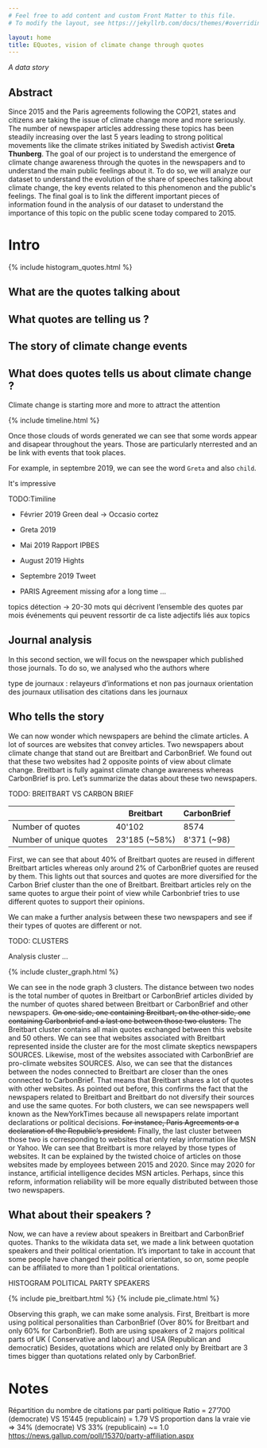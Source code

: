 ```yaml
---
# Feel free to add content and custom Front Matter to this file.
# To modify the layout, see https://jekyllrb.com/docs/themes/#overriding-theme-defaults

layout: home
title: EQuotes, vision of climate change through quotes
---
```


*A data story*

## Abstract

Since 2015 and the Paris agreements following the COP21, states and citizens are taking the issue of climate change more and more seriously. The number of newspaper articles addressing these topics has been steadily increasing over the last 5 years leading to strong political movements like the climate strikes initiated by Swedish activist **Greta Thunberg**. The goal of our project is to understand the emergence of climate change awareness through the quotes in the newspapers and to understand the main public feelings about it. To do so, we will analyze our dataset to understand the evolution of the share of speeches talking about climate change,  the key events related to this phenomenon and the public's feelings. The final goal is to link the different important pieces of information found in the analysis of our dataset to understand the importance of this topic on the public scene today compared to 2015.

# Intro

{% include histogram_quotes.html %}

## What are the quotes talking about
## What quotes are telling us ?
## The story of climate change events
## What does quotes tells us about climate change ?

Climate change is starting more and more to attract the attention

{% include timeline.html %}

Once those clouds of words generated we can see that some words appear and disapear throughout the years.
Those are particularly nterrested and an be link with events that took places.

For example, in septembre 2019, we can see the word `Greta` and also `child`.

It's impressive 

TODO:Timiline
- Février 2019
  Green deal -> Occasio cortez
- Greta  2019

- Mai 2019
  Rapport IPBES
- August 2019
  Hights 
- Septembre 2019
  Tweet 

- PARIS Agreement missing afor a long time ...

topics détection → 20-30 mots qui décrivent l’ensemble des quotes par mois 
événements qui peuvent ressortir de ca 
liste adjectifs liés aux topics

## Journal analysis

In this second section, we will focus on the newspaper which published those journals. To do so, we analysed who the authors where 



type de journaux : relayeurs d’informations et non pas journaux 
orientation des journaux 
utilisation des citations dans les journaux 

## Who tells the story

We can now wonder which newspapers are behind the climate articles. A lot of sources are websites that convey articles. Two newspapers about climate change that stand out are Breitbart and CarbonBrief. We found out that these two websites had 2 opposite points of view about climate change. Breitbart is fully against climate change awareness whereas CarbonBrief is pro. Let’s summarize the datas about these two newspapers. 

TODO: BREITBART VS CARBON BRIEF

| | Breitbart | CarbonBrief |
|-|-----------|-------------|
| Number of quotes | 40'102 | 8574 |
| Number of unique quotes | 23'185 (~58%) | 8'371 (~98) |

First, we can see that about 40% of Breitbart quotes are reused in different Breitbart articles whereas only around 2% of CarbonBrief quotes are reused by them. This lights out that sources and quotes are more diversified for the Carbon Brief cluster than the one of Breitbart. Breitbart articles rely on the same quotes to argue their point of view while Carbonbrief tries to use different quotes to support their opinions.  

We can make a further analysis between these two newspapers and see if their types of quotes are different or not. 

TODO: CLUSTERS 

Analysis cluster … 

{% include cluster_graph.html %}

We can see in the node graph 3 clusters. The distance between two nodes is the total number of quotes in Breitbart or CarbonBrief articles divided by the number of quotes shared between Breitbart or CarbonBrief and other newspapers.  ~~On one side, one containing Breitbart, on the other side, one containing Carbonbrief and a last one between those two clusters.~~ The Breitbart cluster contains all main quotes exchanged between this website and 50 others. We can see that websites associated with Breitbart represented inside the cluster are for the most climate skeptics newspapers SOURCES. Likewise, most of the websites associated with CarbonBrief are pro-climate websites SOURCES. Also, we can see that the distances between the nodes connected to Breitbart are closer than the ones connected to CarbonBrief. That means that Breitbart shares a lot of quotes with other websites. As pointed out before, this confirms the fact that the newspapers related to Breitbart and Breitbart do not diversify their sources and use the same quotes. For both clusters, we can see newspapers well known as the NewYorkTimes because all newspapers relate important declarations or political decisions. ~~For instance, Paris Agreements or a declaration of the Republic’s president.~~ Finally, the last cluster between those two is corresponding to websites that only relay information like MSN or Yahoo. We can see that Breitbart is more relayed by those types of websites. It can be explained by the twisted choice of articles on those websites made by employees between 2015 and 2020. Since may 2020 for instance, artificial intelligence decides MSN articles. Perhaps, since this reform, information reliability will be more equally distributed between those two newspapers.  


## What about their speakers ? 

Now, we can have a review about speakers in Breitbart and CarbonBrief quotes. Thanks to the wikidata data set, we made a link between quotation speakers and their political orientation. It’s important to take in account that some people have changed their political orientation, so on, some people can be affiliated to more than 1 political orientations. 

HISTOGRAM POLITICAL PARTY SPEAKERS 

{% include pie_breitbart.html %}
{% include pie_climate.html %}
 
Observing this graph, we can make some analysis. First, Breitbart is more using political personalities than CarbonBrief (Over 80% for Breitbart and only 60% for CarbonBrief). 
Both are using speakers of 2 majors political parts of UK ( Conservative and labour) and USA (Republican and democratic)
Besides, quotations which are related only by Breitbart are 3 times bigger than quotations related only by CarbonBrief.

# Notes










Répartition du nombre de citations par parti politique
Ratio = 27’700 (democrate) VS 15’445 (republicain) = 1.79 VS proportion dans la vraie vie => 34% (democrate) VS 33% (republicain) ~= 1.0
https://news.gallup.com/poll/15370/party-affiliation.aspx
